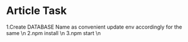 # Article Task

1.Create DATABASE Name as convenient update env accordingly for the same \n
2.npm install \n
3.npm start \n
